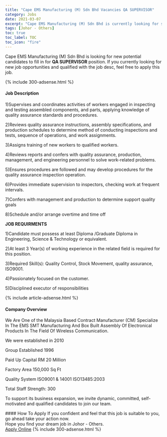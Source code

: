 ```yaml
---
title: "Cape EMS Manufacturing (M) Sdn Bhd Vacancies QA SUPERVISOR" 
category: Jobs 
date: 2021-03-07 
excerpt: "Cape EMS Manufacturing (M) Sdn Bhd is currently looking for suitable person to fill in the QA SUPERVISOR which based in Johor - Others" 
tags: [Johor - Others] 
toc: true 
toc_label: TOC 
toc_icon: "fire" 
--- 
```


<p>Cape EMS Manufacturing (M) Sdn Bhd is looking for new potential candidates to fill in for <b>QA SUPERVISOR</b> position. If you currently looking for new job opportunities and qualified with the job desc, feel free to apply this job.
</p>{% include 300-adsense.html %} 
<div><div><h4>Job Description</h4></div><div><div><span><div><p>1)Supervises and coordinates activities of workers engaged in inspecting and testing assembled components, and parts, applying knowledge of quality assurance standards and procedures.</p><p>2)Reviews quality assurance instructions, assembly specifications, and production schedules to determine method of conducting inspections and tests, sequence of operations, and work assignments.</p><p>3)Assigns training of new workers to qualified workers.</p><p>4)Reviews reports and confers with quality assurance, production, management, and engineering personnel to solve work-related problems.</p><p>5)Ensures procedures are followed and may develop procedures for the quality assurance inspection operation.</p><p>6)Provides immediate supervision to inspectors, checking work at frequent intervals.</p><p>7)Confers with management and production to determine support quality goals</p><p>8)Schedule and/or arrange overtime and time off</p><p><strong>JOB REQUIRMENTS</strong></p><p>1)Candidate must possess at least Diploma /Graduate Diploma in Engineering, Science &amp; Technology or equivalent.</p><p>2)At least 3&#160;Year(s) of working experience in the related field is required for this position.</p><p>3)Required Skill(s): Quality Control, Stock Movement, quality assurance, ISO9001.</p><p>4)Passionately focused on the customer.</p><p>5)Disciplined executor of responsibilities</p></div></span></div></div></div> 
{% include article-adsense.html %} 
<div><div><h4>Company Overview</h4></div><div><div><span><div><p>We Are One of the&#160;Malaysia Based Contract Manufacturer (CM) Specialize In The EMS SMT Manufacturing And Box Built&#160;Assembly Of Electronical Products In The Field Of&#160;Wireless Communication.&#160;</p><p>We were established in 2010</p><p>Group Established 1996</p><p>Paid Up Capital RM 20 Million</p><p>Factory Area 150,000 Sq Ft</p><p>Quality System ISO9001 &amp; 14001 ISO13485:2003</p><p>Total Staff Strength: 300</p><p>To support its business expansion, we invite dynamic, committed, self-motivated and qualified candidates to join our team.</p></div></span></div></div></div> 
#### How To Apply 
If you confident and feel that this job is suitable to you, go ahead take your action now. <br/> 
Hope you find your dream job in Johor - Others. <br/> 
<a href="https://www.jobstreet.com.my/en/job/qa-supervisor-4498867?jobId=jobstreet-my-job-4498867&" class="btn btn--info" target="_blank" rel="nofollow noopenner">Apply Online</a> 
{% include 300-adsense.html %} 